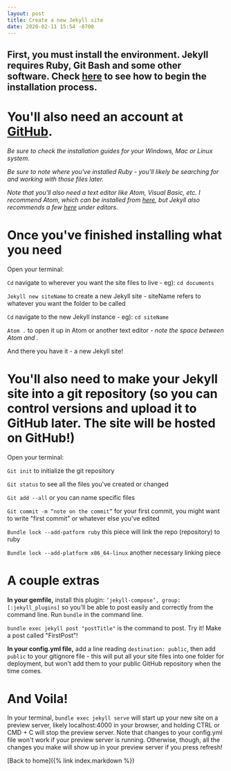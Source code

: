 ```yaml
---
layout: post
title: Create a new Jekyll site
date: 2020-02-11 15:54 -0700
---
```

## First, you must install the environment. Jekyll requires Ruby, Git Bash and some other software. Check [here](https://jekyllrb.com/docs/installation/) to see how to begin the installation process.

# You'll also need an account at [GitHub](https://github.com/).

*Be sure to check the installation guides for your Windows, Mac or Linux system.*

*Be sure to note where you've installed Ruby - you'll likely be searching for and working with those files later.*

*Note that you'll also need a text editor like Atom, Visual Basic, etc. I recommend Atom, which can be installed from [here](https://atom.io/), but Jekyll also recommends a few [here](https://jekyllrb.com/resources/) under editors.*

# Once you've finished installing what you need

Open your terminal:

`Cd` navigate to wherever you want the site files to live - eg): `cd documents`

`Jekyll new siteName` to create a new Jekyll site - siteName refers to whatever you want the folder to be called

`Cd` navigate to the new Jekyll instance - eg): `cd siteName`

`Atom .` to open it up in Atom or another text editor - *note the space between Atom and .*

And there you have it - a new Jekyll site!

# You'll also need to make your Jekyll site into a git repository (so you can control versions and upload it to GitHub later. The site will be hosted on GitHub!)

Open your terminal:

`Git init` to initialize the git repository

`Git status` to see all the files you've created or changed

`Git add --all` or you can name specific files

`Git commit -m “note on the commit”` for your first commit, you might want to write "first commit" or whatever else you've edited

`Bundle lock --add-patform ruby` this piece will link the repo (repository) to ruby

`Bundle lock --add-platform x86_64-linux` another necessary linking piece

# A couple extras

**In your gemfile,** install this plugin: `‘jekyll-compose’, group: [:jekyll_plugins]` so you'll be able to post easily and correctly from the command line. Run `bundle` in the command line.

`bundle exec jekyll post "postTitle"` is the command to post. Try it! Make a post called "FirstPost"!

**In your config.yml file,** add a line reading `destination: public`, then add `public` to your gitignore file - this will put all your site files into one folder for deployment, but won't add them to your public GitHub repository when the time comes.

# And Voila!
In your terminal, `bundle exec jekyll serve` will start up your new site on a preview server, likely localhost:4000 in your browser, and
holding CTRL or CMD + C will stop the preview server. Note that changes to your config.yml file won't work if your preview server is running. Otherwise, though, all the changes you make will show up in your preview server if you press refresh!


[Back to home]({% link index.markdown %})
